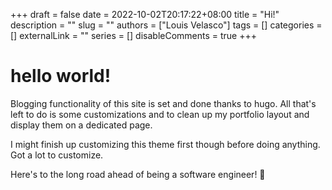 +++ 
draft = false
date = 2022-10-02T20:17:22+08:00
title = "Hi!"
description = ""
slug = ""
authors = ["Louis Velasco"]
tags = []
categories = []
externalLink = ""
series = []
disableComments = true
+++

# hello world!

Blogging functionality of this site is set and done thanks to hugo.
All that's left to do is some customizations and to clean up my portfolio layout and display them on a dedicated page.

I might finish up customizing this theme first though before doing anything. Got a lot to customize.

Here's to the long road ahead of being a software engineer! 🍻
